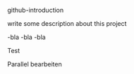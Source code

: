 github-introduction

write some description about this project

-bla
-bla
-bla


Test

Parallel bearbeiten